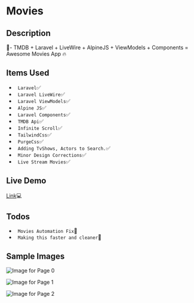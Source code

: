 # Movies
## Description
:rainbow:- TMDB + Laravel + LiveWire + AlpineJS + ViewModels + Components = Awesome Movies App :fire:

## Items Used
- ``` Laravel```:white_check_mark: 
- ``` Laravel LiveWire```:white_check_mark: 
- ``` Laravel ViewModels```:white_check_mark: 
- ``` Alpine JS```:white_check_mark: 
- ``` Laravel Components```:white_check_mark: 
- ``` TMDB Api```:white_check_mark: 
- ``` Infinite Scroll```:white_check_mark: 
- ``` TailwindCss```:white_check_mark: 
- ``` PurgeCss```:white_check_mark: 
- ``` Adding TvShows, Actors to Search.```:white_check_mark:
- ``` Minor Design Corrections```:white_check_mark:
- ``` Live Stream Movies```:white_check_mark:

## Live Demo
[Link](https://moviweb.herokuapp.com/):computer:

## Todos
- ``` Movies Automation Fix```:black_square_button:
- ``` Making this faster and cleaner```:black_square_button:

## Sample Images
![Image for Page 0](https://raw.githubusercontent.com/moaj257/movie-app/master/public/images/page_0.png)

![Image for Page 1](https://raw.githubusercontent.com/moaj257/movie-app/master/public/images/page_1.png)

![Image for Page 2](https://raw.githubusercontent.com/moaj257/movie-app/master/public/images/page_2.png)
